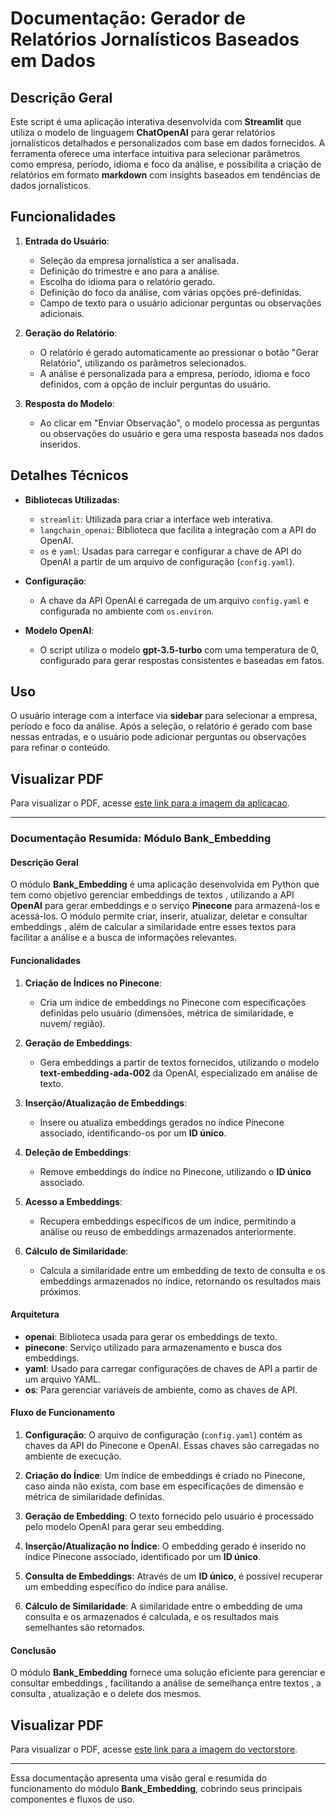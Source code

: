 # Documentação: Gerador de Relatórios Jornalísticos Baseados em Dados

## Descrição Geral
Este script é uma aplicação interativa desenvolvida com **Streamlit** que utiliza o modelo de linguagem **ChatOpenAI** para gerar relatórios jornalísticos detalhados e personalizados com base em dados fornecidos. A ferramenta oferece uma interface intuitiva para selecionar parâmetros como empresa, período, idioma e foco da análise, e possibilita a criação de relatórios em formato **markdown** com insights baseados em tendências de dados jornalísticos.

## Funcionalidades
1. **Entrada do Usuário**:
   - Seleção da empresa jornalística a ser analisada.
   - Definição do trimestre e ano para a análise.
   - Escolha do idioma para o relatório gerado.
   - Definição do foco da análise, com várias opções pré-definidas.
   - Campo de texto para o usuário adicionar perguntas ou observações adicionais.

2. **Geração do Relatório**:
   - O relatório é gerado automaticamente ao pressionar o botão "Gerar Relatório", utilizando os parâmetros selecionados.
   - A análise é personalizada para a empresa, período, idioma e foco definidos, com a opção de incluir perguntas do usuário.

3. **Resposta do Modelo**:
   - Ao clicar em "Enviar Observação", o modelo processa as perguntas ou observações do usuário e gera uma resposta baseada nos dados inseridos.

## Detalhes Técnicos
- **Bibliotecas Utilizadas**:
  - `streamlit`: Utilizada para criar a interface web interativa.
  - `langchain_openai`: Biblioteca que facilita a integração com a API do OpenAI.
  - `os` e `yaml`: Usadas para carregar e configurar a chave de API do OpenAI a partir de um arquivo de configuração (`config.yaml`).

- **Configuração**:
  - A chave da API OpenAI é carregada de um arquivo `config.yaml` e configurada no ambiente com `os.environ`.

- **Modelo OpenAI**:
  - O script utiliza o modelo **gpt-3.5-turbo** com uma temperatura de 0, configurado para gerar respostas consistentes e baseadas em fatos.

## Uso
O usuário interage com a interface via **sidebar** para selecionar a empresa, período e foco da análise. Após a seleção, o relatório é gerado com base nessas entradas, e o usuário pode adicionar perguntas ou observações para refinar o conteúdo.




## Visualizar PDF
Para visualizar o PDF, acesse [este link para a imagem da aplicacao](aplicacao.pdf).





---



### Documentação Resumida: Módulo **Bank_Embedding**

#### Descrição Geral
O módulo **Bank_Embedding** é uma aplicação desenvolvida em Python que tem como objetivo gerenciar embeddings de textos , utilizando a API **OpenAI** para gerar embeddings e o serviço **Pinecone** para armazená-los e acessá-los. O módulo permite criar, inserir, atualizar, deletar e consultar embeddings , além de calcular a similaridade entre esses textos para facilitar a análise e a busca de informações relevantes.

#### Funcionalidades
1. **Criação de Índices no Pinecone**:
   - Cria um índice de embeddings no Pinecone com especificações definidas pelo usuário (dimensões, métrica de similaridade, e nuvem/ região).

2. **Geração de Embeddings**:
   - Gera embeddings a partir de textos fornecidos, utilizando o modelo **text-embedding-ada-002** da OpenAI, especializado em análise de texto.

3. **Inserção/Atualização de Embeddings**:
   - Insere ou atualiza embeddings gerados no índice Pinecone associado, identificando-os por um **ID único**.

4. **Deleção de Embeddings**:
   - Remove embeddings do índice no Pinecone, utilizando o **ID único** associado.

5. **Acesso a Embeddings**:
   - Recupera embeddings específicos de um índice, permitindo a análise ou reuso de embeddings armazenados anteriormente.

6. **Cálculo de Similaridade**:
   - Calcula a similaridade entre um embedding de texto de consulta e os embeddings armazenados no índice, retornando os resultados mais próximos.

#### Arquitetura
- **openai**: Biblioteca usada para gerar os embeddings de texto.
- **pinecone**: Serviço utilizado para armazenamento e busca dos embeddings.
- **yaml**: Usado para carregar configurações de chaves de API a partir de um arquivo YAML.
- **os**: Para gerenciar variáveis de ambiente, como as chaves de API.

#### Fluxo de Funcionamento
1. **Configuração**: O arquivo de configuração (`config.yaml`) contém as chaves da API do Pinecone e OpenAI. Essas chaves são carregadas no ambiente de execução.
   
2. **Criação do Índice**: Um índice de embeddings é criado no Pinecone, caso ainda não exista, com base em especificações de dimensão e métrica de similaridade definidas.
   
3. **Geração de Embedding**: O texto fornecido pelo usuário é processado pelo modelo OpenAI para gerar seu embedding.

4. **Inserção/Atualização no Índice**: O embedding gerado é inserido no índice Pinecone associado, identificado por um **ID único**.

5. **Consulta de Embeddings**: Através de um **ID único**, é possível recuperar um embedding específico do índice para análise.

6. **Cálculo de Similaridade**: A similaridade entre o embedding de uma consulta e os armazenados é calculada, e os resultados mais semelhantes são retornados.

#### Conclusão
O módulo **Bank_Embedding** fornece uma solução eficiente para gerenciar e consultar embeddings , facilitando a análise de semelhança entre textos , a consulta , atualização e o delete dos mesmos.


## Visualizar PDF
Para visualizar o PDF, acesse [este link para a imagem do vectorstore](picone.pdf).

--- 

Essa documentação apresenta uma visão geral e resumida do funcionamento do módulo **Bank_Embedding**, cobrindo seus principais componentes e fluxos de uso.
